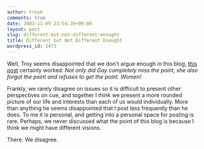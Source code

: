 ```yaml
---
author: troyh
comments: true
date: 2003-11-09 23:54:39+00:00
layout: post
slug: different-but-not-different-enought
title: Different but Not Different Enought
wordpress_id: 2473
---
```


Well, Troy seems disappointed that we don't argue enough in this blog, [this post](http://www.troyandgay.com/archives/2003/11/001810.php#001810) certainly worked: _Not only did Gay completely miss the point, she also forgot the point and refuses to get the point. Women!_

Frankly, we rarely disagree on issues so it is difficult to present other perspectives on cue, and together I think we present a more rounded picture of our life and interests than each of us would individually.  More than anything he seems disappointed that I post less frequently than he does.  To me it is personal, and getting into a personal space for posting is rare.  Perhaps, we never discussed what the point of this blog is because I think we might have different visions.

There. We disagree.
